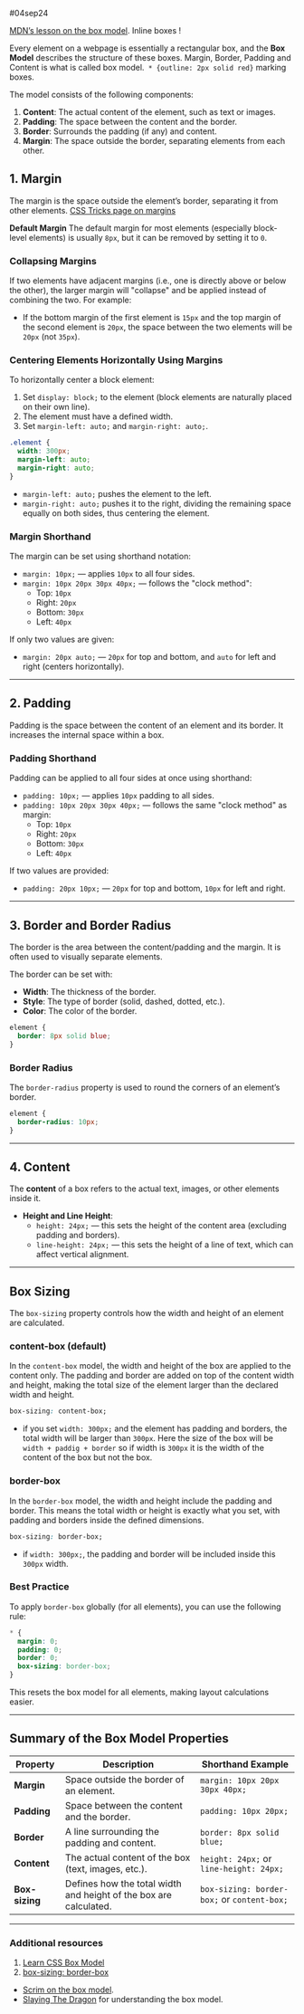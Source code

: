 
#04sep24 

[MDN’s lesson on the box model](https://developer.mozilla.org/en-US/docs/Learn/CSS/Building_blocks/The_box_model). Inline boxes !

Every element on a webpage is essentially a rectangular box, and the **Box Model** describes the structure of these boxes. 
Margin, Border, Padding and Content is what is called box model.` * {outline: 2px solid red}` marking boxes.

The model consists of the following components:

1. **Content**: The actual content of the element, such as text or images.
2. **Padding**: The space between the content and the border.
3. **Border**: Surrounds the padding (if any) and content.
4. **Margin**: The space outside the border, separating elements from each other.

## **1. Margin**

The margin is the space outside the element’s border, separating it from other elements.
[CSS Tricks page on margins](https://css-tricks.com/almanac/properties/m/margin/)

**Default Margin**
The default margin for most elements (especially block-level elements) is usually `8px`, but it can be removed by setting it to `0`.

### **Collapsing Margins**
If two elements have adjacent margins (i.e., one is directly above or below the other), the larger margin will "collapse" and be applied instead of combining the two. For example:
- If the bottom margin of the first element is `15px` and the top margin of the second element is `20px`, the space between the two elements will be `20px` (not `35px`).

### **Centering Elements Horizontally Using Margins**
To horizontally center a block element:
1. Set `display: block;` to the element (block elements are naturally placed on their own line).
2. The element must have a defined width.
3. Set `margin-left: auto;` and `margin-right: auto;`.

```css
.element {
  width: 300px;
  margin-left: auto;
  margin-right: auto;
}
```

- `margin-left: auto;` pushes the element to the left.
- `margin-right: auto;` pushes it to the right, dividing the remaining space equally on both sides, thus centering the element.

### **Margin Shorthand**
The margin can be set using shorthand notation:
- `margin: 10px;` — applies `10px` to all four sides.
- `margin: 10px 20px 30px 40px;` — follows the "clock method":
  - Top: `10px`
  - Right: `20px`
  - Bottom: `30px`
  - Left: `40px`
  
If only two values are given:
- `margin: 20px auto;` — `20px` for top and bottom, and `auto` for left and right (centers horizontally).

---

## **2. Padding**

Padding is the space between the content of an element and its border. It increases the internal space within a box.

### **Padding Shorthand**
Padding can be applied to all four sides at once using shorthand:
- `padding: 10px;` — applies `10px` padding to all sides.
- `padding: 10px 20px 30px 40px;` — follows the same "clock method" as margin:
  - Top: `10px`
  - Right: `20px`
  - Bottom: `30px`
  - Left: `40px`

If two values are provided:
- `padding: 20px 10px;` — `20px` for top and bottom, `10px` for left and right.

---

## **3. Border and Border Radius**

The border is the area between the content/padding and the margin. It is often used to visually separate elements.

The border can be set with:
- **Width**: The thickness of the border.
- **Style**: The type of border (solid, dashed, dotted, etc.).
- **Color**: The color of the border.

```css
element {
  border: 8px solid blue;
}
```

### **Border Radius**
The `border-radius` property is used to round the corners of an element’s border.
```css
element {
  border-radius: 10px;
}
```

---

## **4. Content**

The **content** of a box refers to the actual text, images, or other elements inside it.

- **Height and Line Height**:
  - `height: 24px;` — this sets the height of the content area (excluding padding and borders).
  - `line-height: 24px;` — this sets the height of a line of text, which can affect vertical alignment.

---

## **Box Sizing**

The `box-sizing` property controls how the width and height of an element are calculated.

### **content-box (default)**
In the `content-box` model, the width and height of the box are applied to the content only. The padding and border are added on top of the content width and height, making the total size of the element larger than the declared width and height.

```css
box-sizing: content-box;
```

- if you set `width: 300px;` and the element has padding and borders, the total width will be larger than `300px`.
Here the size of the box will be `width + paddig + border`
so if width is `300px` it is the width of the content of the box but not the box.

### **border-box**
In the `border-box` model, the width and height include the padding and border. This means the total width or height is exactly what you set, with padding and borders inside the defined dimensions.

```css
box-sizing: border-box;
```

- if `width: 300px;`, the padding and border will be included inside this `300px` width.

### **Best Practice**
To apply `border-box` globally (for all elements), you can use the following rule:

```css
* {
  margin: 0;
  padding: 0;
  border: 0;
  box-sizing: border-box;
}
```
This resets the box model for all elements, making layout calculations easier.

---

## **Summary of the Box Model Properties**

| Property     | Description                                                           | Shorthand Example                               |
|--------------|-----------------------------------------------------------------------|------------------------------------------------|
| **Margin**   | Space outside the border of an element.                               | `margin: 10px 20px 30px 40px;`                |
| **Padding**  | Space between the content and the border.                             | `padding: 10px 20px;`                         |
| **Border**   | A line surrounding the padding and content.                           | `border: 8px solid blue;`                     |
| **Content**  | The actual content of the box (text, images, etc.).                   | `height: 24px;` or `line-height: 24px;`       |
| **Box-sizing** | Defines how the total width and height of the box are calculated.    | `box-sizing: border-box;` or `content-box;`   |

---


### Additional resources
1. [Learn CSS Box Model](https://www.youtube.com/watch?v=rIO5326FgPE)
2. [box-sizing: border-box](https://www.youtube.com/watch?v=HdZHcFWcAd8)
- [Scrim on the box model](https://scrimba.com/scrim/cof3d488184abe24ec6258ab4).
- [Slaying The Dragon](https://youtu.be/nSst4-WbEZk?si=HbgcEB7UyLdNbE6n)  for understanding the box model.
